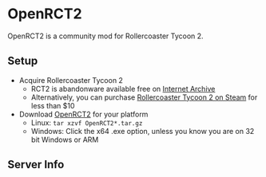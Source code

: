 # OpenRCT2
OpenRCT2 is a community mod for Rollercoaster Tycoon 2.

## Setup
- Acquire Rollercoaster Tycoon 2
  - RCT2 is abandonware available free on [Internet Archive](https://archive.org/download/roller-coaster-tycoon-2-triple-thrill-pack/RollerCoaster%20Tycoon%202%20Triple%20Thrill%20Pack.iso)
  - Alternatively, you can purchase [Rollercoaster Tycoon 2 on Steam](https://store.steampowered.com/app/285330/RollerCoaster_Tycoon_2_Triple_Thrill_Pack/) for less than $10
- Download [OpenRCT2](https://openrct2.org/downloads/releases/latest) for your platform
  - Linux: `tar xzvf OpenRCT2*.tar.gz`
  - Windows: Click the x64 .exe option, unless you know you are on 32 bit Windows or ARM

## Server Info
